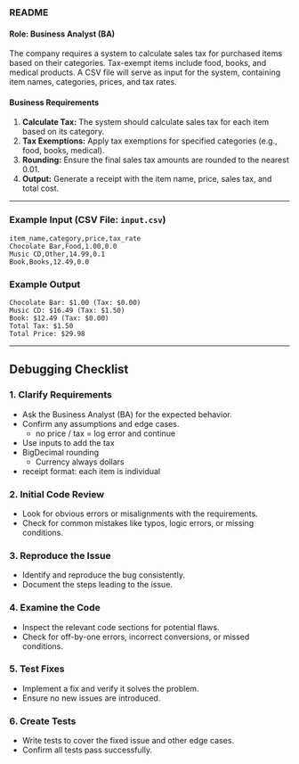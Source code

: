 ### README ###

#### Role: Business Analyst (BA)

The company requires a system to calculate sales tax for purchased items based on their categories. 
Tax-exempt items include food, books, and medical products. 
A CSV file will serve as input for the system, containing item names, categories, prices, and tax rates.

#### Business Requirements
1. **Calculate Tax:** The system should calculate sales tax for each item based on its category.
2. **Tax Exemptions:** Apply tax exemptions for specified categories (e.g., food, books, medical).
3. **Rounding:** Ensure the final sales tax amounts are rounded to the nearest 0.01.
4. **Output:** Generate a receipt with the item name, price, sales tax, and total cost.

---

### Example Input (CSV File: `input.csv`)
```
item_name,category,price,tax_rate
Chocolate Bar,Food,1.00,0.0
Music CD,Other,14.99,0.1
Book,Books,12.49,0.0
```

### Example Output
```
Chocolate Bar: $1.00 (Tax: $0.00)
Music CD: $16.49 (Tax: $1.50)
Book: $12.49 (Tax: $0.00)
Total Tax: $1.50
Total Price: $29.98
```

---


## Debugging Checklist

### 1. **Clarify Requirements**
- Ask the Business Analyst (BA) for the expected behavior.
- Confirm any assumptions and edge cases.
  - no price / tax = log error and continue
- Use inputs to add the tax
- BigDecimal rounding
  - Currency always dollars
- receipt format: each item is individual

### 2. **Initial Code Review**
- Look for obvious errors or misalignments with the requirements.
- Check for common mistakes like typos, logic errors, or missing conditions.

### 3. **Reproduce the Issue**
- Identify and reproduce the bug consistently.
- Document the steps leading to the issue.

### 4. **Examine the Code**
- Inspect the relevant code sections for potential flaws.
- Check for off-by-one errors, incorrect conversions, or missed conditions.

### 5. **Test Fixes**
- Implement a fix and verify it solves the problem.
- Ensure no new issues are introduced.

### 6. **Create Tests**
- Write tests to cover the fixed issue and other edge cases.
- Confirm all tests pass successfully.
